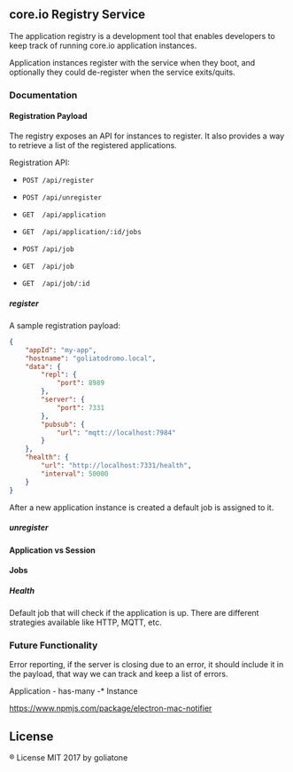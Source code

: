 ## core.io Registry Service

The application registry is a development tool that enables developers to keep track of running core.io application instances.

Application instances register with the service when they boot, and optionally they could de-register when the service exits/quits.

### Documentation

#### Registration Payload
The registry exposes an API for instances to register. It also provides a way to retrieve a list of the registered applications.


Registration API:

* `POST /api/register`
* `POST /api/unregister`

* `GET  /api/application`

* `GET  /api/application/:id/jobs`

* `POST /api/job`
* `GET  /api/job`
* `GET  /api/job/:id`

##### register

A sample registration payload:

```json
{
    "appId": "my-app",
    "hostname": "goliatodromo.local",
    "data": {
        "repl": {
            "port": 8989
        },
        "server": {
            "port": 7331
        },
        "pubsub": {
            "url": "mqtt://localhost:7984"
        }
    },
    "health": {
        "url": "http://localhost:7331/health",
        "interval": 50000
    }
}
```

After a new application instance is created a default job is assigned to it.


##### unregister

#### Application vs Session

#### Jobs

##### Health
Default job that will check if the application is up. There are different strategies available like HTTP, MQTT, etc.


### Future Functionality
Error reporting, if the server is closing due to an error, it should include it in the payload, that way we can track and keep a list of errors.


Application - has-many -* Instance

https://www.npmjs.com/package/electron-mac-notifier

## License
® License MIT 2017 by goliatone


<!--
https://github.com/Bertrand31/Monitaure
https://github.com/stefanbc/uptimey
-->
